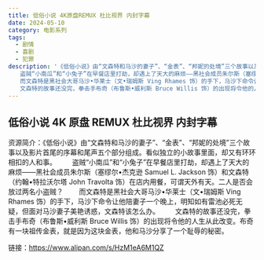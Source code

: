 ```yaml
---
title: 低俗小说 4K原盘REMUX 杜比视界 内封字幕
date: 2024-05-10
category: 电影系列
tags:
  - 剧情
  - 喜剧
  - 犯罪
description: '《低俗小说》由“文森特和马沙的妻子”、“金表”、“邦妮的处境”三个故事以及影片首尾的序幕和尾声五个部分组成。看似独立的小故事里面，却又有环环相扣的人和事。
　　盗贼“小南瓜”和“小兔子”在早餐店里打劫，却遇上了天大的麻烦——黑社会成员朱尔斯（塞缪尔•杰克逊 Samuel L. Jackson 饰）和文森特（约翰•特拉沃尔塔 John Travolta 饰）在店内用餐，可谓天外有天。二人是否会放过两名小盗贼？
　　而文森特是黑社会大哥马沙•华莱士（文•瑞姆斯 Ving Rhames 饰）的手下，马沙下命令让他陪妻子一个晚上，明知如有雷池必死无疑，但面对马沙妻子美艳诱惑，文森特该怎么办。
　　文森特的故事还没完，拳击手布奇（布鲁斯•威利斯 Bruce Willis 饰）的出现将令他的人生从此改变。布奇有一块祖传金表，就是因为这块金表，他和马沙分享了一个耻辱的秘密。'
---
```


## 低俗小说 4K 原盘 REMUX 杜比视界 内封字幕

资源简介：《低俗小说》由“文森特和马沙的妻子”、“金表”、“邦妮的处境”三个故事以及影片首尾的序幕和尾声五个部分组成。看似独立的小故事里面，却又有环环相扣的人和事。
　　盗贼“小南瓜”和“小兔子”在早餐店里打劫，却遇上了天大的麻烦——黑社会成员朱尔斯（塞缪尔•杰克逊 Samuel L. Jackson 饰）和文森特（约翰•特拉沃尔塔 John Travolta 饰）在店内用餐，可谓天外有天。二人是否会放过两名小盗贼？
　　而文森特是黑社会大哥马沙•华莱士（文•瑞姆斯 Ving Rhames 饰）的手下，马沙下命令让他陪妻子一个晚上，明知如有雷池必死无疑，但面对马沙妻子美艳诱惑，文森特该怎么办。
　　文森特的故事还没完，拳击手布奇（布鲁斯•威利斯 Bruce Willis 饰）的出现将令他的人生从此改变。布奇有一块祖传金表，就是因为这块金表，他和马沙分享了一个耻辱的秘密。

链接：https://www.alipan.com/s/HzM1eA6M1QZ
